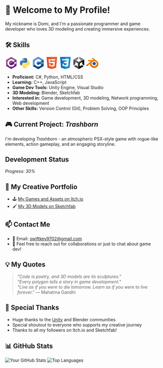 # 👋 Welcome to My Profile!

My nickname is Domi, and I'm a passionate programmer and game developer who loves 3D modeling and creating immersive experiences.

## 🛠️ Skills

<p align="left">
  <img src="https://raw.githubusercontent.com/devicons/devicon/master/icons/csharp/csharp-original.svg" alt="C#" width="40" height="40"/>
  <img src="https://raw.githubusercontent.com/devicons/devicon/master/icons/python/python-original.svg" alt="Python" width="40" height="40"/>
  <img src="https://raw.githubusercontent.com/devicons/devicon/master/icons/cplusplus/cplusplus-original.svg" alt="C++" width="40" height="40"/>
  <img src="https://raw.githubusercontent.com/devicons/devicon/master/icons/html5/html5-original.svg" alt="HTML5" width="40" height="40"/>
  <img src="https://raw.githubusercontent.com/devicons/devicon/master/icons/css3/css3-original.svg" alt="CSS3" width="40" height="40"/>
  <img src="https://raw.githubusercontent.com/devicons/devicon/master/icons/unity/unity-original.svg" alt="Unity" width="40" height="40"/>
  <img src="https://raw.githubusercontent.com/devicons/devicon/master/icons/blender/blender-original.svg" alt="Blender" width="40" height="40"/>
</p>

- **Proficient:** C#, Python, HTML/CSS
- **Learning:** C++, JavaScript
- **Game Dev Tools:** Unity Engine, Visual Studio
- **3D Modeling:** Blender, Sketchfab
- **Interested in:** Game development, 3D modeling, Network programming, Web development
- **Other Skills:** Version Control (Git), Problem Solving, OOP Principles

## 🎮 Current Project: *Trashborn*

I'm developing *Trashborn* - an atmospheric PSX-style game with rogue-like elements, action gameplay, and an engaging storyline.

## Development Status
*Progress: 30%*

## 🎨 My Creative Portfolio
- 🕹️ [My Games and Assets on Itch.io](https://domi236.itch.io/)
- 🖌️ [My 3D Models on Sketchfab](https://sketchfab.com/domi236)

## 📫 Contact Me
- 📧 Email: [swiftkey9702@gmail.com](mailto:swiftkey9702@gmail.com)
- 💌 Feel free to reach out for collaborations or just to chat about game dev!

## 💡 My Quotes
> *"Code is poetry, and 3D models are its sculptures."*  
> *"Every polygon tells a story in game development."*  
> *"Live as if you were to die tomorrow. Learn as if you were to live forever."* — Mahatma Gandhi

## 🌟 Special Thanks
- Huge thanks to the [Unity](https://unity.com/) and Blender communities
- Special shoutout to everyone who supports my creative journey
- Thanks to all my followers on Itch.io and Sketchfab!

## 📊 GitHub Stats
![Your GitHub Stats](https://github-readme-stats.vercel.app/api?username=domi23&show_icons=true&theme=dark)
![Top Languages](https://github-readme-stats.vercel.app/api/top-langs/?username=domi23&layout=compact&theme=dark)
